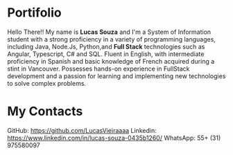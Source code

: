 # Portifolio
Hello There!! My name is <b>Lucas Souza</b> and I'm a System of Information student with a strong proficiency
          in a variety of programming languages, including Java, Node.Js, Python,and <b>Full Stack</b> technologies such as
          Angular, Typescript, C# and SQL. Fluent in English, with intermediate proficiency in Spanish and basic knowledge of French acquired during a stint in Vancouver. Possesses hands-on experience in FullStack development and a passion for learning and
          implementing new technologies to solve complex problems.

# My Contacts
GitHub:   https://github.com/LucasVieiraaaa
Linkedin: https://www.linkedin.com/in/lucas-souza-0435b1260/
WhatsApp: 55+ (31) 975580097
